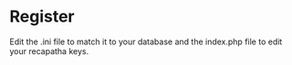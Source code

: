 # Register

Edit the .ini file to match it to your database and the index.php file to edit your recapatha keys.
